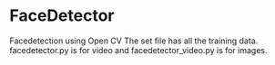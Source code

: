 # FaceDetector
Facedetection using Open CV
The set file has all the training data.
facedetector.py is for video and facedetector_video.py is for images.
